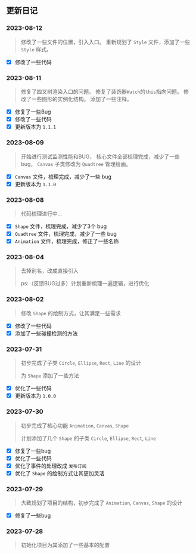 ## 更新日记

### 2023-08-12

> 修改了一些文件的位置，引入入口。
> 重新规划了 `Style` 文件，添加了一些 `Style` 样式。

- [x] 修改了一些代码

### 2023-08-11

> 修复了四叉树渲染入口的问题。
> 修复了装饰器`Watch`的`this`指向问题。
> 修改了一些图形的实例化结构。
> 添加了一些注释。

- [x] 修复了一些Bug
- [x] 修改了一些代码
- [x] 更新版本为 `1.1.1`

### 2023-08-09

> 开始进行测试监测性能和BUG，
> 核心文件全部梳理完成，减少了一些 bug，
> `Canvas` 子类修改为 `Quadtree` 管理绘画。

- [x] `Canvas` 文件，梳理完成，减少了一些 bug
- [x] 更新版本为 `1.1.0`

### 2023-08-08

> 代码梳理进行中...

- [x] `Shape` 文件，梳理完成，减少了3个 bug
- [x] `Quadtree` 文件，梳理完成，减少了一些 bug
- [x] `Animation` 文件，梳理完成，修正了一些名称

### 2023-08-04

> 去掉别名，改成直接引入
>
> ps:（反馈BUG过多）计划重新梳理一遍逻辑，进行优化

### 2023-08-02

> 修改 `Shape` 的绘制方式，让其满足一些需求

- [x] 修改了一些代码
- [x] 添加了一些碰撞检测的方法

### 2023-07-31

> 初步完成了子类 `Circle`, `Ellipse`, `Rect`, `Line` 的设计
>
> 为 `Shape` 添加了一些方法

- [x] 优化了一些代码
- [x] 更新版本为 `1.0.0`

### 2023-07-30

> 初步完成了核心功能 `Animation`, `Canvas`, `Shape`
>
> 计划添加了几个 `Shape` 的子类 `Circle`, `Ellipse`, `Rect`, `Line`

- [x] 修复了一些bug
- [x] 优化了一些代码
- [x] 优化了事件的处理改成 `发布订阅`
- [x] 优化了 `Shape` 的绘制方式让其更加灵活

### 2023-07-29

> 大致规划了项目的结构，初步完成了 `Animation`, `Canvas`, `Shape` 的设计

- [x] 修复了一些bug

### 2023-07-28

> 初始化项目为其添加了一些基本的配置
